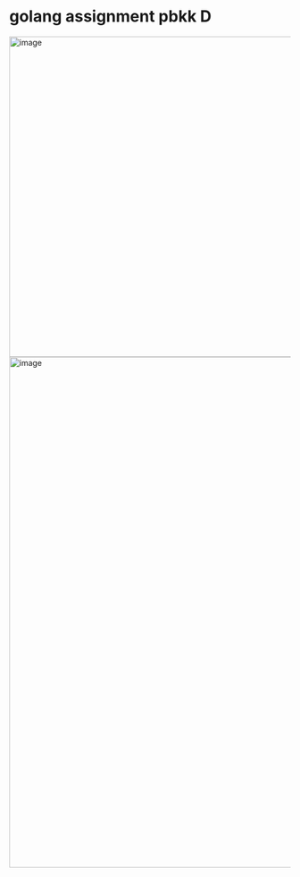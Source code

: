 # golang assignment pbkk D

 
<img width="573" alt="image" src="https://github.com/user-attachments/assets/1fe03d50-13a1-4337-af02-0b9940907787">

<br>

<img width="913" alt="image" src="https://github.com/user-attachments/assets/5f4464c9-31b2-4200-9a6b-c71116723793">


